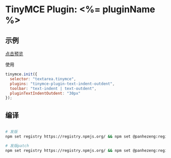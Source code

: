 # TinyMCE Plugin: <%= pluginName %>

## 示例

[点击预览](https://panhezeng.github.io/tinymce-plugin-text-indent-outdent/)


使用

```javascript
tinymce.init({
  selector: "textarea.tinymce",
  plugins: "tinymce-plugin-text-indent-outdent",
  toolbar: "text-indent | text-outdent",
  pluginTextIndentOutdent: "30px"
});
```

## 编译

```bash

# 发版
npm set registry https://registry.npmjs.org/ && npm set @panhezeng:registry https://registry.npmjs.org/ && npm publish --access public && npm set registry https://registry.npm.taobao.org/ && npm set @panhezeng:registry https://registry.npm.taobao.org/

# 发版patch
npm set registry https://registry.npmjs.org/ && npm set @panhezeng:registry https://registry.npmjs.org/ && npm version patch && npm publish --access public && npm set registry https://registry.npm.taobao.org/ && npm set @panhezeng:registry https://registry.npm.taobao.org/

```
